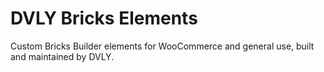# DVLY Bricks Elements

Custom Bricks Builder elements for WooCommerce and general use, built and maintained by DVLY.
